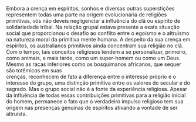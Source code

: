 ﻿Embora a crença em espíritos, sonhos e diversas outras superstições representem todas uma parte na origem evolucionária de religiões primitivas, vós não deveis negligenciar a influência do clã ou espírito de solidariedade tribal. Na relação grupal estava  presente a exata situação social que proporcionou o desafio ao conflito entre o egoísmo e o altruísmo na natureza moral da primitiva mente humana. A despeito da sua crença em espíritos, os australianos primitivos ainda concentram sua religião no clã. Com o tempo, tais conceitos religiosos tendem a se personalizar, primeiro, como animais, e mais tarde, como um  super-homem ou como um Deus. Mesmo as raças inferiores como os bosquímanos africanos, que sequer são totêmicos em suas<br />crenças, reconhecem de fato a diferença entre o interesse próprio e o interesse do grupo, uma distinção primitiva entre os valores do secular e do sagrado. Mas o grupo social não é a fonte da experiência religiosa. Apesar da influência de todas essas contribuições primitivas para a religião inicial do homem, permanece o fato que o verdadeiro impulso religioso tem sua origem nas presenças genuínas de espíritos ativando a vontade de ser altruísta.